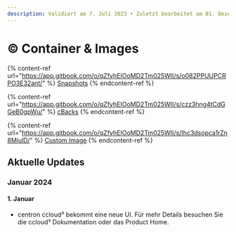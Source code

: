 ```yaml
---
description: Validiert am 7. Juli 2023 • Zuletzt bearbeitet am 01. Dezember 2023
---
```


# © Container & Images

{% content-ref url="https://app.gitbook.com/o/qZfyhEIOoMD2Tm025WII/s/o082PPUUPCRPO3E32ant/" %}
[Snapshots](https://app.gitbook.com/o/qZfyhEIOoMD2Tm025WII/s/o082PPUUPCRPO3E32ant/)
{% endcontent-ref %}

{% content-ref url="https://app.gitbook.com/o/qZfyhEIOoMD2Tm025WII/s/czz3hng4tCdGGeB0gpWu/" %}
[cBacks](https://app.gitbook.com/o/qZfyhEIOoMD2Tm025WII/s/czz3hng4tCdGGeB0gpWu/)
{% endcontent-ref %}

{% content-ref url="https://app.gitbook.com/o/qZfyhEIOoMD2Tm025WII/s/Ihc3dsopca1rZn8MiulD/" %}
[Custom Image](https://app.gitbook.com/o/qZfyhEIOoMD2Tm025WII/s/Ihc3dsopca1rZn8MiulD/)
{% endcontent-ref %}



## Aktuelle Updates

### Januar 2024

#### 1. Januar

* centron ccloud³ bekommt eine neue UI. Für mehr Details besuchen Sie die ccloud³ Dokumentation oder das Product Home.
